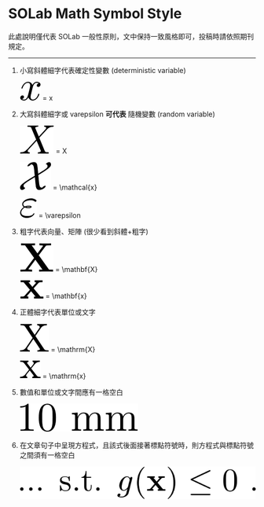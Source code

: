 # SOLab Math Symbol Style

此處說明僅代表 SOLab 一般性原則，文中保持一致風格即可，投稿時請依照期刊規定。

---

1. 小寫斜體細字代表確定性變數 (deterministic variable)

    ![](pics/small_italic.png) = x

2. 大寫斜體細字或 varepsilon **可代表** 隨機變數 (random variable)

    ![](pics/big_italic.png) = X

    ![](pics/mathcal.png) = \mathcal{x}

    ![](pics/varepsilon.png) = \varepsilon

3. 粗字代表向量、矩陣 (很少看到斜體+粗字)

    ![](pics/mathbf_big.png) = \mathbf{X}
    
    ![](pics/mathbf_small.png) = \mathbf{x}

4. 正體細字代表單位或文字

    ![](pics/big.png) = \mathrm{X}

    ![](pics/small.png) = \mathrm{x}

5. 數值和單位或文字間應有一格空白

    ![](pics/10mm.png)

6. 在文章句子中呈現方程式，且該式後面接著標點符號時，則方程式與標點符號之間須有一格空白

    ![](pics/eq_in_sentence.png)

